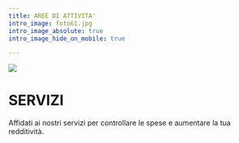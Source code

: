 ```yaml
---
title: AREE DI ATTIVITA'
intro_image: foto61.jpg
intro_image_absolute: true
intro_image_hide_on_mobile: true

---
```

![](/uploads/foto61.jpg)

# SERVIZI

Affidati ai nostri servizi per controllare le spese e aumentare la tua redditività. 
